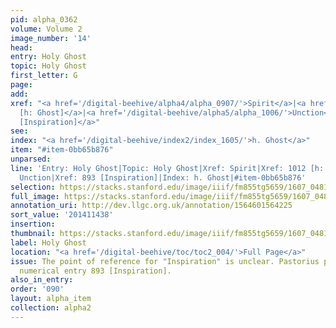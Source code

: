 ```yaml
---
pid: alpha_0362
volume: Volume 2
image_number: '14'
head:
entry: Holy Ghost
topic: Holy Ghost
first_letter: G
page:
add:
xref: "<a href='/digital-beehive/alpha4/alpha_0907/'>Spirit</a>|<a href='/digital-beehive/num5/num_1353/'>1012
  [h: Ghost]</a>|<a href='/digital-beehive/alpha5/alpha_1006/'>Unction</a>|<a href='/digital-beehive/num4/num_1159/'>893
  [Inspiration]</a>"
see:
index: "<a href='/digital-beehive/index2/index_1605/'>h. Ghost</a>"
item: "#item-0bb65b876"
unparsed:
line: 'Entry: Holy Ghost|Topic: Holy Ghost|Xref: Spirit|Xref: 1012 [h: Ghost]|Xref:
  Unction|Xref: 893 [Inspiration]|Index: h. Ghost|#item-0bb65b876'
selection: https://stacks.stanford.edu/image/iiif/fm855tg5659/1607_0481/755,1438,2997,635/full/0/default.jpg
full_image: https://stacks.stanford.edu/image/iiif/fm855tg5659/1607_0481/full/full/0/default.jpg
annotation_uri: http://dev.llgc.org.uk/annotation/1564601564225
sort_value: '201411438'
insertion:
thumbnail: https://stacks.stanford.edu/image/iiif/fm855tg5659/1607_0481/755,1438,600,180/250,/0/default.jpg
label: Holy Ghost
location: "<a href='/digital-beehive/toc/toc2_004/'>Full Page</a>"
issue: The point of reference for "Inspiration" is unclear. Pastorius perhaps intends
  numerical entry 893 [Inspiration].
also_in_entry:
order: '090'
layout: alpha_item
collection: alpha2
---
```

